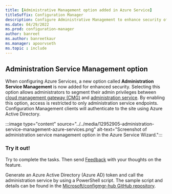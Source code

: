 ```yaml
---
title: [Administrative Management option added in Azure Service]
titleSuffix: Configuration Manager
description: Configure Administrative Management to enhance security of the Administrative Service Azure AD endpoints.
ms.date: 04/29/2022
ms.prod: configuration-manager
author: banreet
ms.author: banreetkaur
ms.manager: apoorvseth
ms.topic : include
---
```

## <a name="bkmk_administration"></a> Administration Service Management option
<!--12952905-->
When configuring Azure Services, a new option called **Administration Service Management** is now added for enhanced security. Selecting this option allows administrators to segment their admin privileges between [cloud management gateway (CMG)](../../../../clients/manage/cmg/overview.md) and [administration service](../../../../../../memdocs/configmgr/develop/adminservice/overview.md). By enabling this option, access is restricted to only administration service endpoints. Configuration Management clients will authenticate to the site using Azure Active Directory.

:::image type="content" source="../../media/12952905-administration-service-management-azure-services.png" alt-text="Screenshot of administration service management option in the Azure Service Wizard.":::

### Try it out!

Try to complete the tasks. Then send [Feedback](../../../../understand/product-feedback.md) with your thoughts on the feature.

Generate an Azure Active Directory (Azure AD) token and call the administration service by using a PowerShell script. The sample script and details can be found in the [Microsoft/configmgr-hub GitHub repository](https://aka.ms/cmadminservicetokensample).
